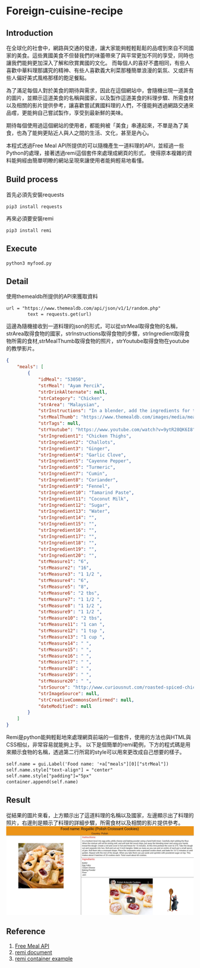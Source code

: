 # Foreign-cuisine-recipe

## Introduction
在全球化的社會中，網路與交通的發達，讓大家能夠輕輕鬆鬆的品嚐到來自不同國家的美食。這些異國美食不但替我們的味蕾帶來了與平常更加不同的享受，同時也讓我們能夠更加深入了解和欣賞異國的文化。
而每個人的喜好不盡相同，有些人喜歡中華料理那講究的精神、有些人喜歡義大利菜那種簡單浪漫的氣氛、又或許有些人偏好美式風格那樣的飽足餐點。

為了滿足每個人對於美食的期待與需求，因此在這個網站中，會隨機出現一道美食的圖片，並顯示這道美食的名稱與國家，以及製作這道美食的料理步驟、所需食材以及相關的影片提供參考，讓喜歡嘗試異國料理的人們，不僅能夠透過網路交通來品嚐，更能夠自己嘗試製作，享受到最新鮮的美味。

期待每個使用過這個網站的使用者，都能夠被「美食」串連起來，不單是為了美食，也為了能夠更貼近人與人之間的生活、文化，甚至是內心。

本程式透過Free Meal API所提供的可以隨機產生一道料理的API，並經過一些Python的處理，接著透過remi這個套件來處理成網頁的形式，
使得原本複雜的資料能夠經由簡單明瞭的網站呈現來讓使用者能夠輕易地看懂。



## Build process
首先必須先安裝requests
```
pip3 install requests
```
再來必須要安裝remi
```
pip3 install remi
```

## Execute
```
python3 myfood.py
```


## Detail
使用themealdb所提供的API來獲取資料
```
url = "https://www.themealdb.com/api/json/v1/1/random.php"
        text = requests.get(url)
```
這邊為隨機接收到一道料理的json的形式，可以從strMeal取得食物的名稱，strArea取得食物的國家，strInstructions取得食物的步驟，strIngredient取得食物所需的食材,strMealThumb取得食物的照片，strYoutube取得食物在youtube的教學影片。
```json
{
    "meals": [
        {
            "idMeal": "53050",
            "strMeal": "Ayam Percik",
            "strDrinkAlternate": null,
            "strCategory": "Chicken",
            "strArea": "Malaysian",
            "strInstructions": "In a blender, add the ingredients for the spice paste and blend until smooth.\r\nOver medium heat, pour the spice paste in a skillet or pan and fry for 10 minutes until fragrant. Add water or oil 1 tablespoon at a time if the paste becomes too dry. Don't burn the paste. Lower the fire slightly if needed.\r\nAdd the cloves, cardamom, tamarind pulp, coconut milk, water, sugar and salt. Turn the heat up and bring the mixture to boil. Turn the heat to medium low and simmer for 10 minutes. Stir occasionally. It will reduce slightly. This is the marinade/sauce, so taste and adjust seasoning if necessary. Don't worry if it's slightly bitter. It will go away when roasting.\r\nWhen the marinade/sauce has cooled, pour everything over the chicken and marinate overnight to two days.\r\nPreheat the oven to 425 F.\r\nRemove the chicken from the marinade. Spoon the marinade onto a greased (or aluminum lined) baking sheet. Lay the chicken on top of the sauce (make sure the chicken covers the sauce and the sauce isn't exposed or it'll burn) and spread the remaining marinade on the chicken. Roast for 35-45 minutes or until internal temp of the thickest part of chicken is at least 175 F.\r\nLet chicken rest for 5 minutes. Brush the chicken with some of the oil. Serve chicken with the sauce over steamed rice (or coconut rice).",
            "strMealThumb": "https://www.themealdb.com/images/media/meals/020z181619788503.jpg",
            "strTags": null,
            "strYoutube": "https://www.youtube.com/watch?v=9ytR28QK6I8",
            "strIngredient1": "Chicken Thighs",
            "strIngredient2": "Challots",
            "strIngredient3": "Ginger",
            "strIngredient4": "Garlic Clove",
            "strIngredient5": "Cayenne Pepper",
            "strIngredient6": "Turmeric",
            "strIngredient7": "Cumin",
            "strIngredient8": "Coriander",
            "strIngredient9": "Fennel",
            "strIngredient10": "Tamarind Paste",
            "strIngredient11": "Coconut Milk",
            "strIngredient12": "Sugar",
            "strIngredient13": "Water",
            "strIngredient14": "",
            "strIngredient15": "",
            "strIngredient16": "",
            "strIngredient17": "",
            "strIngredient18": "",
            "strIngredient19": "",
            "strIngredient20": "",
            "strMeasure1": "6",
            "strMeasure2": "16",
            "strMeasure3": "1 1/2 ",
            "strMeasure4": "6",
            "strMeasure5": "8",
            "strMeasure6": "2 tbs",
            "strMeasure7": "1 1/2 ",
            "strMeasure8": "1 1/2 ",
            "strMeasure9": "1 1/2 ",
            "strMeasure10": "2 tbs",
            "strMeasure11": "1 can ",
            "strMeasure12": "1 tsp ",
            "strMeasure13": "1 cup ",
            "strMeasure14": " ",
            "strMeasure15": " ",
            "strMeasure16": " ",
            "strMeasure17": " ",
            "strMeasure18": " ",
            "strMeasure19": " ",
            "strMeasure20": " ",
            "strSource": "http://www.curiousnut.com/roasted-spiced-chicken-ayam-percik/",
            "strImageSource": null,
            "strCreativeCommonsConfirmed": null,
            "dateModified": null
        }
    ]
}
```
Remi是python能夠輕鬆地來處理網頁前端的一個套件，使用的方法也與HTML與CSS相似，非常容易就能夠上手。
以下是個簡單的remi範例，下方的程式碼是用來顯示食物的名稱，透過第二行所寫的style可以用來更改成自己想要的樣子。
```
self.name = gui.Label('Food name: '+a["meals"][0]["strMeal"])
self.name.style["text-align"] = "center"
self.name.style["padding"]="5px"
container.append(self.name)
```
## Result
從結果的圖片來看，上方顯示出了這道料理的名稱以及國家，左邊顯示出了料理的照片，右邊則是顯示了料理的詳細步驟，所需食材以及相關的影片提供參考。
![image](https://github.com/Allen1072031/Foreign-cuisine-recipe/blob/main/result.jpg)

## Reference
1. [Free Meal API](https://www.themealdb.com/api.php)
2. [remi document](https://remi.readthedocs.io/en/latest/_modules/remi/gui.html)
3. [remi container example](https://github.com/dddomodossola/remi/blob/master/examples/widgets_overview_app.py)
